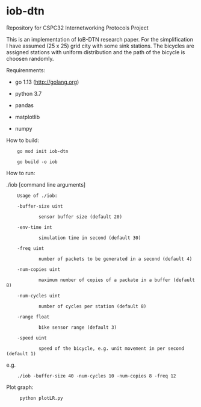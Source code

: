 # iob-dtn
Repository for CSPC32 Internetworking Protocols Project

This is an implementation of IoB-DTN research paper.
For the simplification I have assumed (25 x 25) grid city with some sink stations. The bicycles are assigned stations with uniform distribution and the path of the bicycle is choosen randomly.

Requirenments:

- go 1.13 (http://golang.org)

- python 3.7

- pandas

- matplotlib

- numpy


How to build:

        go mod init iob-dtn

        go build -o iob


How to run:

 ./iob [command line arguments]

        Usage of ./iob:
        
        -buffer-size uint
        
                sensor buffer size (default 20)
        
        -env-time int
                
                simulation time in second (default 30)
        
        -freq uint
                
                number of packets to be generated in a second (default 4)
        
        -num-copies uint
                
                maximum number of copies of a packate in a buffer (default 8)
        
        -num-cycles uint
                
                number of cycles per station (default 8)
                
        -range float
                
                bike sensor range (default 3)
        
        -speed uint
                
                speed of the bicycle, e.g. unit movement in per second (default 1)


e.g. 

        ./iob -buffer-size 40 -num-cycles 10 -num-copies 8 -freq 12


Plot graph:

         python plotLR.py
